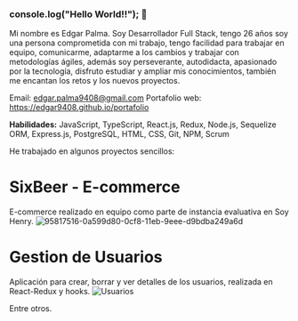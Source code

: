 ### console.log("Hello World!!"); 👋

Mi nombre es Edgar Palma. Soy Desarrollador Full Stack, tengo 26 años soy una persona comprometida con mi trabajo, tengo facilidad para trabajar en equipo, comunicarme, adaptarme a los cambios y trabajar con metodologías ágiles, además soy perseverante, autodidacta, apasionado por la tecnología, disfruto estudiar y ampliar mis conocimientos, también me encantan los retos y los nuevos proyectos.

Email: edgar.palma9408@gmail.com
Portafolio web: https://edgar9408.github.io/portafolio

**Habilidades:** JavaScript, TypeScript, React.js, Redux, Node.js, Sequelize ORM, Express.js, PostgreSQL, HTML, CSS, Git, NPM, Scrum

He trabajado en algunos proyectos sencillos:

# SixBeer - E-commerce
E-commerce realizado en equipo como parte de instancia evaluativa en Soy Henry.
![95817516-0a599d80-0cf8-11eb-9eee-d9bdba249a6d](https://user-images.githubusercontent.com/63587022/106765952-20c59500-6618-11eb-95c1-53cf00307dac.png)

# Gestion de Usuarios
Aplicación para crear, borrar y ver detalles de los usuarios, realizada en React-Redux y hooks.
![Usuarios](https://user-images.githubusercontent.com/63587022/106766619-cd077b80-6618-11eb-84d0-77e3142896ea.JPG)

Entre otros.
